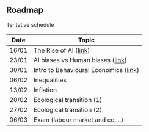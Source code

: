 ## Roadmap

Tentative schedule

| Date  | Topic                                                            |
| ----- | ---------------------------------------------------------------- |
| 16/01 | The Rise of AI ([link](./session_1/index.html))                  |
| 23/01 | AI biases vs Human biases ([link](./session_2/index.html))       |
| 30/01 | Intro to Behavioural Economics  ([link](./session_3/index.html)) |
| 06/02 | Inequalities                                                     |
| 13/02 | Inflation                                                        |
| 20/02 | Ecological transition (1)                                        |
| 27/02 | Ecological transition (2)                                        |
| 06/03 | Exam (labour market and co....)                                  |